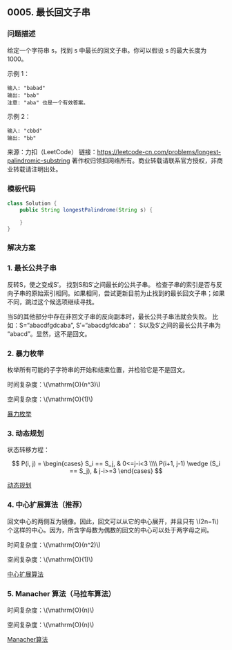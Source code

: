 <script src="https://cdn.bootcss.com/mathjax/2.7.7/MathJax.js?config=TeX-AMS-MML_HTMLorMML"></script>

## 0005. 最长回文子串

### 问题描述

给定一个字符串 s，找到 s 中最长的回文子串。你可以假设 s 的最大长度为 1000。

示例 1：

```
输入: "babad"
输出: "bab"
注意: "aba" 也是一个有效答案。
```

示例 2：

```
输入: "cbbd"
输出: "bb"
```

来源：力扣（LeetCode）
链接：https://leetcode-cn.com/problems/longest-palindromic-substring
著作权归领扣网络所有。商业转载请联系官方授权，非商业转载请注明出处。

### 模板代码

``` java
class Solution {
    public String longestPalindrome(String s) {

    }
}
```


### 解决方案

### 1. 最长公共子串

反转S，使之变成S′。
找到S和S′之间最长的公共子串。
检查子串的索引是否与反向子串的原始索引相同。如果相同，尝试更新目前为止找到的最长回文子串；如果不同，跳过这个候选项继续寻找。

当S的其他部分中存在非回文子串的反向副本时，最长公共子串法就会失败。
比如：S=“abacdfgdcaba”, S′=“abacdgfdcaba”：
S以及S′之间的最长公共子串为 “abacd”。显然，这不是回文。


### 2. 暴力枚举

枚举所有可能的子字符串的开始和结束位置，并检验它是不是回文。

时间复杂度：\\(\mathrm{O}(n^3)\\)

空间复杂度：\\(\mathrm{O}(1)\\)

[暴力枚举](qu0005/solu2/Solution.java)

### 3. 动态规划

状态转移方程：

$$
P(i, j) = 
\begin{cases}
S_i == S_j, & 0<=j-i<3 \\\\
P(i+1, j-1) \wedge (S_i == S_j),  & j-i>=3
\end{cases}
$$


[动态规划](qu0005/solu3/Solution.java)

### 4. 中心扩展算法（推荐）

回文中心的两侧互为镜像。因此，回文可以从它的中心展开，并且只有 \\(2n−1\\) 个这样的中心。因为，所含字母数为偶数的回文的中心可以处于两字母之间。

时间复杂度：\\(\mathrm{O}(n^2)\\)

空间复杂度：\\(\mathrm{O}(1)\\)

[中心扩展算法](qu0005/solu4/Solution.java)

### 5. Manacher 算法（马拉车算法）

时间复杂度：\\(\mathrm{O}(n)\\)

空间复杂度：\\(\mathrm{O}(n)\\)

[Manacher算法](qu0005/solu5/Solution.java)
